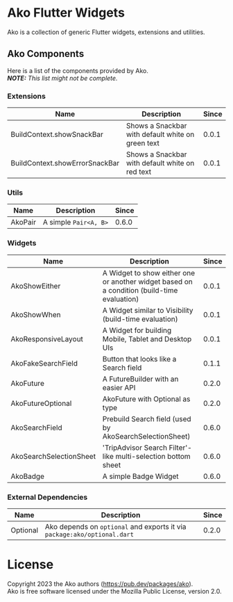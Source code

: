 # Ako Flutter Widgets

Ako is a collection of generic Flutter widgets, extensions and utilities.

## Ako Components

Here is a list of the components provided by Ako.  
***NOTE:** This list might not be complete.*

### Extensions

| Name                           | Description                                       | Since |
|--------------------------------|---------------------------------------------------|-------|
| BuildContext.showSnackBar      | Shows a Snackbar with default white on green text | 0.0.1 |
| BuildContext.showErrorSnackBar | Shows a Snackbar with default white on red text   | 0.0.1 |

### Utils

| Name    | Description           | Since |
|---------|-----------------------|-------|
| AkoPair | A simple `Pair<A, B>` | 0.6.0 |

### Widgets

| Name                    | Description                                                                                | Since |
|-------------------------|--------------------------------------------------------------------------------------------|-------|
| AkoShowEither           | A Widget to show either one or another widget based on a condition (build-time evaluation) | 0.0.1 |
| AkoShowWhen             | A Widget similar to Visibility (build-time evaluation)                                     | 0.0.1 |
| AkoResponsiveLayout     | A Widget for building Mobile, Tablet and Desktop UIs                                       | 0.0.1 |
| AkoFakeSearchField      | Button that looks like a Search field                                                      | 0.1.1 |
| AkoFuture               | A FutureBuilder with an easier API                                                         | 0.2.0 |
| AkoFutureOptional       | AkoFuture with Optional<T> as type                                                         | 0.2.0 |
| AkoSearchField          | Prebuild Search field (used by AkoSearchSelectionSheet)                                    | 0.6.0 |
| AkoSearchSelectionSheet | 'TripAdvisor Search Filter'-like multi-selection bottom sheet                              | 0.6.0 |
| AkoBadge                | A simple Badge Widget                                                                      | 0.6.0 |

### External Dependencies

| Name     | Description                                                              | Since |
|----------|--------------------------------------------------------------------------|-------|
| Optional | Ako depends on `optional` and exports it via `package:ako/optional.dart` | 0.2.0 |

# License

Copyright 2023 the Ako authors (https://pub.dev/packages/ako).  
Ako is free software licensed under the Mozilla Public License, version 2.0.
